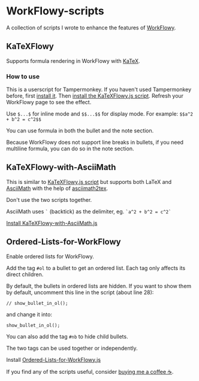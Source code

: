# WorkFlowy-scripts
A collection of scripts I wrote to enhance the features of [WorkFlowy](https://workflowy.com/).

## KaTeXFlowy
Supports formula rendering in WorkFlowy with [KaTeX](https://katex.org/).

### How to use
This is a userscript for Tampermonkey. If you haven't used Tampermonkey before, first [install it](https://chrome.google.com/webstore/detail/tampermonkey/dhdgffkkebhmkfjojejmpbldmpobfkfo). Then [install the KaTeXFlowy.js script](https://greasyfork.org/en/scripts/439947-katexflowy). Refresh your WorkFlowy page to see the effect.

Use `$...$` for inline mode and `$$...$$` for display mode. For example: `$$a^2 + b^2 = c^2$$`

You can use formula in both the bullet and the note section.

Because WorkFlowy does not support line breaks in bullets, if you need multiline formula, you can do so in the note section.

## KaTeXFlowy-with-AsciiMath
This is similar to [KaTeXFlowy.js script](https://greasyfork.org/en/scripts/439947-katexflowy) but supports both LaTeX and [AsciiMath](http://asciimath.org/) with the help of [asciimath2tex](https://github.com/christianp/asciimath2tex).

Don't use the two scripts together.

AsciiMath uses `` ` `` (backtick) as the delimiter, eg. `` `a^2 + b^2 = c^2` ``

[Install KaTeXFlowy-with-AsciiMath.js](https://greasyfork.org/en/scripts/439948-katexflowy-with-asciimath)

## Ordered-Lists-for-WorkFlowy
Enable ordered lists for WorkFlowy.

Add the tag `#ol` to a bullet to get an ordered list. Each tag only affects its direct children.

By default, the bullets in ordered lists are hidden. If you want to show them by default, uncomment this line in the script (about line 28):
```
// show_bullet_in_ol();
```
and change it into:
```
show_bullet_in_ol();
```

You can also add the tag `#nb` to hide child bullets.

The two tags can be used together or independently.

Install [Ordered-Lists-for-WorkFlowy.js](https://greasyfork.org/en/scripts/440015-ordered-lists-for-workflowy)

If you find any of the scripts useful, consider [buying me a coffee ☕](https://www.buymeacoffee.com/bettyjj).

